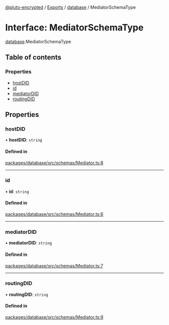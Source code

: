 [@pluto-encrypted](../README.md) / [Exports](../modules.md) / [database](../modules/database.md) / MediatorSchemaType

# Interface: MediatorSchemaType

[database](../modules/database.md).MediatorSchemaType

## Table of contents

### Properties

- [hostDID](database.MediatorSchemaType.md#hostdid)
- [id](database.MediatorSchemaType.md#id)
- [mediatorDID](database.MediatorSchemaType.md#mediatordid)
- [routingDID](database.MediatorSchemaType.md#routingdid)

## Properties

### hostDID

• **hostDID**: `string`

#### Defined in

[packages/database/src/schemas/Mediator.ts:8](https://github.com/atala-community-projects/pluto-encrypted/blob/66783ae/packages/database/src/schemas/Mediator.ts#L8)

___

### id

• **id**: `string`

#### Defined in

[packages/database/src/schemas/Mediator.ts:6](https://github.com/atala-community-projects/pluto-encrypted/blob/66783ae/packages/database/src/schemas/Mediator.ts#L6)

___

### mediatorDID

• **mediatorDID**: `string`

#### Defined in

[packages/database/src/schemas/Mediator.ts:7](https://github.com/atala-community-projects/pluto-encrypted/blob/66783ae/packages/database/src/schemas/Mediator.ts#L7)

___

### routingDID

• **routingDID**: `string`

#### Defined in

[packages/database/src/schemas/Mediator.ts:9](https://github.com/atala-community-projects/pluto-encrypted/blob/66783ae/packages/database/src/schemas/Mediator.ts#L9)

